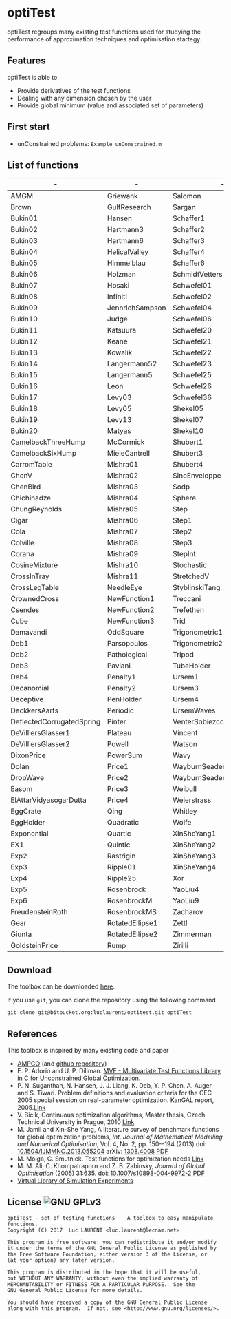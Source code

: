 optiTest 
=======
optiTest regroups many existing test functions used for studying the performance of approximation techniques and optimisation startegy.

Features
------
optiTest is able to 

* Provide derivatives of the test functions
* Dealing with any dimension chosen by the user
* Provide global minimum (value and associated set of parameters)

First start
------
* unConstrained problems: `Example_unConstrained.m`

List of functions
------
|-|-|-|
|-----|-----|-----|
| AMGM| Griewank| Salomon|
| Brown| GulfResearch| Sargan|
| Bukin01| Hansen| Schaffer1|
| Bukin02| Hartmann3| Schaffer2|
| Bukin03| Hartmann6| Schaffer3|
| Bukin04| HelicalValley| Schaffer4|
| Bukin05| Himmelblau| Schaffer6|
| Bukin06| Holzman| SchmidtVetters|
| Bukin07| Hosaki| Schwefel01|
| Bukin08| Infiniti| Schwefel02|
| Bukin09| JennrichSampson| Schwefel04|
| Bukin10| Judge| Schwefel06|
| Bukin11| Katsuura| Schwefel20|
| Bukin12| Keane| Schwefel21|
| Bukin13| Kowalik| Schwefel22|
| Bukin14| Langermann52| Schwefel23|
| Bukin15| Langermann5| Schwefel25|
| Bukin16| Leon| Schwefel26|
| Bukin17| Levy03| Schwefel36|
| Bukin18| Levy05| Shekel05|
| Bukin19| Levy13| Shekel07|
| Bukin20| Matyas| Shekel10|
| CamelbackThreeHump| McCormick| Shubert1|
| CamelbackSixHump| MieleCantrell| Shubert3|
| CarromTable| Mishra01| Shubert4|
| ChenV| Mishra02| SineEnveloppe|
| ChenBird| Mishra03| Sodp|
| Chichinadze| Mishra04| Sphere|
| ChungReynolds| Mishra05| Step|
| Cigar| Mishra06| Step1|
| Cola| Mishra07| Step2|
| Colville| Mishra08| Step3|
| Corana| Mishra09| StepInt|
| CosineMixture| Mishra10| Stochastic|
| CrossInTray| Mishra11| StretchedV|
| CrossLegTable| NeedleEye| StyblinskiTang|
| CrownedCross| NewFunction1| Treccani|
| Csendes| NewFunction2| Trefethen|
| Cube| NewFunction3| Trid|
| Damavandi| OddSquare| Trigonometric1|
| Deb1| Parsopoulos| Trigonometric2|
| Deb2| Pathological| Tripod|
| Deb3| Paviani| TubeHolder|
| Deb4| Penalty1| Ursem1|
| Decanomial| Penalty2| Ursem3|
| Deceptive| PenHolder| Ursem4|
| DeckkersAarts| Periodic| UrsemWaves|
| DeflectedCorrugatedSpring| Pinter| VenterSobiezcczanskiSobieski|
| DeVilliersGlasser1| Plateau| Vincent|
| DeVilliersGlasser2| Powell| Watson|
| DixonPrice| PowerSum| Wavy|
| Dolan| Price1| WayburnSeader1|
| DropWave| Price2| WayburnSeader2|
| Easom| Price3| Weibull|
| ElAttarVidyasogarDutta| Price4| Weierstrass|
| EggCrate| Qing| Whitley|
| EggHolder| Quadratic| Wolfe|
| Exponential| Quartic| XinSheYang1|
| EX1| Quintic| XinSheYang2|
| Exp2| Rastrigin| XinSheYang3|
| Exp3| Ripple01| XinSheYang4|
| Exp4| Ripple25| Xor|
| Exp5| Rosenbrock| YaoLiu4|
| Exp6| RosenbrockM| YaoLiu9|
| FreudensteinRoth| RosenbrockMS| Zacharov|
| Gear| RotatedEllipse1| Zettl|
| Giunta| RotatedEllipse2| Zimmerman|
| GoldsteinPrice| Rump| Zirilli|

Download
------

The toolbox can be downloaded [here](https://bitbucket.org/luclaurent/optitest/downloads).

If you use `git`, you can clone the repository using the following command

    git clone git@bitbucket.org:luclaurent/optitest.git optiTest







References
----
This toolbox is inspired by many existing code and paper

* [AMPGO](http://infinity77.net/global_optimization/index.html) (and [github repository](https://github.com/andyfaff/ampgo/))
* E. P. Adorio and U. P. Diliman. [MVF - Multivariate Test Functions Library in C for Unconstrained Global Optimization.](https://www.google.fr/url?sa=t&rct=j&q=&esrc=s&source=web&cd=1&cad=rja&uact=8&ved=0ahUKEwi2j_iz8sbTAhWG0hoKHfYLAncQFggnMAA&url=http%3A%2F%2Fwww.geocities.ws%2Feadorio%2Fmvf.pdf&usg=AFQjCNE7AMN9NpxLz2UGDInWKcwMeC120g&sig2=trbG1un24A4RfYCPdifjuA)
* P. N. Suganthan, N. Hansen, J. J. Liang, K. Deb, Y. P. Chen, A. Auger and S. Tiwari. Problem definitions and evaluation criteria for the CEC 2005 special session on real-parameter optimization. KanGAL report, 2005.[Link](https://www.lri.fr/~hansen/Tech-Report-May-30-05.pdf)
* V. Bicik, Continuous optimization algorithms, Master thesis, Czech Technical University in Prague, 2010 [Link](https://dip.felk.cvut.cz/browse/pdfcache/bicikvla_2010dipl.pdf)
* M. Jamil and Xin-She Yang, A literature survey of benchmark functions for global optimization problems, *Int. Journal of Mathematical Modelling and Numerical Optimisation*, Vol. 4, No. 2, pp. 150--194 (2013) doi: [10.1504/IJMMNO.2013.055204](http://dx.doi.org/10.1504/IJMMNO.2013.055204) arXiv: [1308.4008](https://arxiv.org/abs/1308.4008) [PDF](https://arxiv.org/pdf/1308.4008.pdf)
* M. Molga, C. Smutnick. Test functions for optimization needs [Link](http://new.zsd.iiar.pwr.wroc.pl/files/docs/functions.pdf)
* M. M. Ali, C. Khompatraporn and Z. B. Zabinsky, *Journal of Global Optimisation* (2005) 31:635. doi: [10.1007/s10898-004-9972-2](http://dx.doi.org/10.1007/s10898-004-9972-2) [PDF](http://folk.uib.no/ssu029/Pdf_file/Ali05.pdf)
* [Virtual Library of Simulation Experiments](https://www.sfu.ca/~ssurjano/other.html)

License ![GNU GPLv3](http://www.gnu.org/graphics/gplv3-88x31.png)
----

    optiTest - set of testing functions    A toolbox to easy manipulate functions.
    Copyright (C) 2017  Luc LAURENT <luc.laurent@lecnam.net>

    This program is free software: you can redistribute it and/or modify
    it under the terms of the GNU General Public License as published by
    the Free Software Foundation, either version 3 of the License, or
    (at your option) any later version.

    This program is distributed in the hope that it will be useful,
    but WITHOUT ANY WARRANTY; without even the implied warranty of
    MERCHANTABILITY or FITNESS FOR A PARTICULAR PURPOSE.  See the
    GNU General Public License for more details.

    You should have received a copy of the GNU General Public License
    along with this program.  If not, see <http://www.gnu.org/licenses/>.